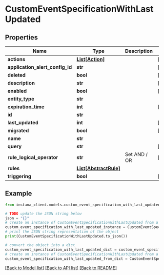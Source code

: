 # CustomEventSpecificationWithLastUpdated


## Properties

Name | Type | Description | Notes
------------ | ------------- | ------------- | -------------
**actions** | [**List[Action]**](Action.md) |  | [optional] 
**application_alert_config_id** | **str** |  | [optional] 
**deleted** | **bool** |  | [optional] 
**description** | **str** |  | [optional] 
**enabled** | **bool** |  | [optional] 
**entity_type** | **str** |  | 
**expiration_time** | **int** |  | [optional] 
**id** | **str** |  | 
**last_updated** | **int** |  | [optional] 
**migrated** | **bool** |  | [optional] 
**name** | **str** |  | 
**query** | **str** |  | [optional] 
**rule_logical_operator** | **str** | Set AND / OR | [optional] 
**rules** | [**List[AbstractRule]**](AbstractRule.md) |  | 
**triggering** | **bool** |  | [optional] 

## Example

```python
from instana_client.models.custom_event_specification_with_last_updated import CustomEventSpecificationWithLastUpdated

# TODO update the JSON string below
json = "{}"
# create an instance of CustomEventSpecificationWithLastUpdated from a JSON string
custom_event_specification_with_last_updated_instance = CustomEventSpecificationWithLastUpdated.from_json(json)
# print the JSON string representation of the object
print(CustomEventSpecificationWithLastUpdated.to_json())

# convert the object into a dict
custom_event_specification_with_last_updated_dict = custom_event_specification_with_last_updated_instance.to_dict()
# create an instance of CustomEventSpecificationWithLastUpdated from a dict
custom_event_specification_with_last_updated_from_dict = CustomEventSpecificationWithLastUpdated.from_dict(custom_event_specification_with_last_updated_dict)
```
[[Back to Model list]](../README.md#documentation-for-models) [[Back to API list]](../README.md#documentation-for-api-endpoints) [[Back to README]](../README.md)


